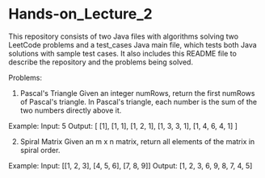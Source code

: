 # Hands-on_Lecture_2
This repository consists of two Java files with algorithms solving two LeetCode problems and a test_cases Java main file, which tests both Java solutions with sample test cases. It also includes this README file to describe the repository and the problems being solved.

Problems:
1. Pascal's Triangle
Given an integer numRows, return the first numRows of Pascal's triangle. In Pascal's triangle, each number is the sum of the two numbers directly above it.

Example: 
Input: 5
Output:
[
 [1],
 [1, 1],
 [1, 2, 1],
 [1, 3, 3, 1],
 [1, 4, 6, 4, 1]
]

2. Spiral Matrix
Given an m x n matrix, return all elements of the matrix in spiral order.

Example:
Input: 
[[1, 2, 3],
 [4, 5, 6],
 [7, 8, 9]]
Output: [1, 2, 3, 6, 9, 8, 7, 4, 5]
